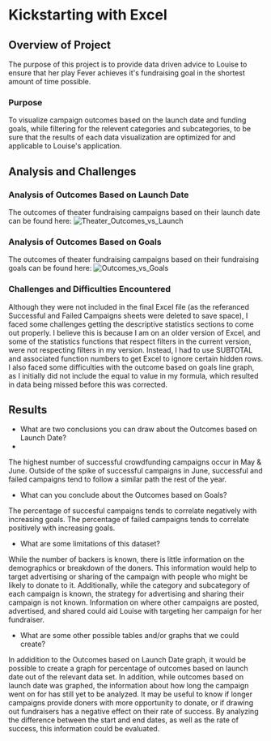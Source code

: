 # Kickstarting with Excel

## Overview of Project

The purpose of this project is to provide data driven advice to Louise to ensure that her play Fever achieves it's fundraising goal in the shortest amount of time possible.

### Purpose

To visualize campaign outcomes based on the launch date and funding goals, while filtering for the relevent categories and subcategories, to be sure that the results of each data visualization are optimized for and applicable to Louise's application. 
## Analysis and Challenges

### Analysis of Outcomes Based on Launch Date

The outcomes of theater fundraising campaigns based on their launch date can be found here: ![Theater_Outcomes_vs_Launch](Kickstarter-Analysis/Resources/Theater_Outcomes_vs_Launch.png)

### Analysis of Outcomes Based on Goals

The outcomes of theater fundraising campaigns based on their fundraising goals can be found here: ![Outcomes_vs_Goals](Kickstarter-Analysis/Resources/Outcomes_vs_Goals.png)

### Challenges and Difficulties Encountered

Although they were not included in the final Excel file (as the referanced Successful and Failed Campaigns sheets were deleted to save space), I faced some challenges getting the descriptive statistics sections to come out properly. I believe this is because I am on an older version of Excel, and some of the statistics functions that respect filters in the current version, were not respecting filters in my version. Instead, I had to use SUBTOTAL and associated function numbers to get Excel to ignore certain hidden rows. I also faced some difficulties with the outcome based on goals line graph, as I initially did not include the equal to value in my formula, which resulted in data being missed before this was corrected. 

## Results

- What are two conclusions you can draw about the Outcomes based on Launch Date?
- 
The highest number of successful crowdfunding campaigns occur in May & June. Outside of the spike of successful campaigns in June, successful and failed campaigns tend to follow a similar path the rest of the year. 

- What can you conclude about the Outcomes based on Goals?

The percentage of succesful campaigns tends to correlate negatively with increasing goals. The percentage of failed campaigns tends to correlate positively with increasing goals. 

- What are some limitations of this dataset?

While the number of backers is known, there is little information on the demographics or breakdown of the doners. This information would help to target advertising or sharing of the campaign with people who might be likely to donate to it. Additionally, while the category and subcategory of each campaign is known, the strategy for advertising and sharing their campaign is not known. Information on where other campaigns are posted, advertised, and shared could aid Louise with targeting her campaign for her fundraiser. 

- What are some other possible tables and/or graphs that we could create?

In addidition to the Outcomes based on Launch Date graph, it would be possible to create a graph for percentage of outcomes based on launch date out of the relevant data set. In addition, while outcomes based on launch date was graphed, the information about how long the campaign went on for has still yet to be analyzed. It may be useful to know if longer campaigns provide doners with more opportunity to donate, or if drawing out fundraisers has a negative effect on their rate of success. By analyzing the difference between the start and end dates, as well as the rate of success, this information could be evaluated. 
